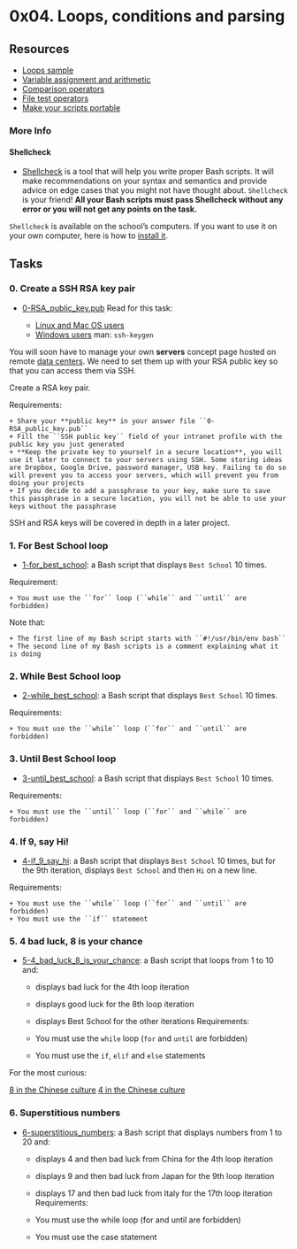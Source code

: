 # 0x04. Loops, conditions and parsing
## Resources

+ [Loops sample](https://tldp.org/LDP/Bash-Beginners-Guide/html/sect_09_01.html)
+ [Variable assignment and arithmetic](https://tldp.org/LDP/abs/html/ops.html)
+ [Comparison operators](https://tldp.org/LDP/abs/html/comparison-ops.html)
+ [File test operators](https://tldp.org/LDP/abs/html/fto.html)
+ [Make your scripts portable](https://www.cyberciti.biz/tips/finding-bash-perl-python-portably-using-env.html)

### More Info
#### Shellcheck
+ [Shellcheck](https://github.com/koalaman/shellcheck) is a tool that will help you write proper Bash scripts. It will make recommendations on your syntax and semantics and provide advice on edge cases that you might not have thought about. ``Shellcheck`` is your friend! **All your Bash scripts must pass Shellcheck without any error or you will not get any points on the task.**

``Shellcheck`` is available on the school’s computers. If you want to use it on your own computer, here is how to [install it](https://github.com/koalaman/shellcheck#installing).

## Tasks
### 0. Create a SSH RSA key pair
+ [0-RSA_public_key.pub](https://github.com/Hiluhree/alx-system_engineering-devops/blob/master/0x04-loops_conditions_and_parsing/0-RSA_public_key.pub)
Read for this task:

	+ [Linux and Mac OS users](https://askubuntu.com/questions/61557/how-do-i-set-up-ssh-authentication-keys)
	+ [Windows users](https://docs.rackspace.com/docs/generating-rsa-keys-with-ssh-puttygen)
man: ``ssh-keygen``

You will soon have to manage your own **servers** concept page hosted on remote [data centers](https://www.youtube.com/watch?v=iuqXFC_qIvA&t=46s). We need to set them up with your RSA public key so that you can access them via SSH.

Create a RSA key pair.

Requirements:

	+ Share your **public key** in your answer file ``0-RSA_public_key.pub``
	+ Fill the ``SSH public key`` field of your intranet profile with the public key you just generated
	+ **Keep the private key to yourself in a secure location**, you will use it later to connect to your servers using SSH. Some storing ideas are Dropbox, Google Drive, password manager, USB key. Failing to do so will prevent you to access your servers, which will prevent you from doing your projects
	+ If you decide to add a passphrase to your key, make sure to save this passphrase in a secure location, you will not be able to use your keys without the passphrase
SSH and RSA keys will be covered in depth in a later project.

### 1. For Best School loop
+ [1-for_best_school](https://github.com/Hiluhree/alx-system_engineering-devops/blob/master/0x04-loops_conditions_and_parsing/1-for_best_school): a Bash script that displays ``Best School`` 10 times.

Requirement:

	+ You must use the ``for`` loop (``while`` and ``until`` are forbidden)
Note that:

	+ The first line of my Bash script starts with ``#!/usr/bin/env bash``
	+ The second line of my Bash scripts is a comment explaining what it is doing

### 2. While Best School loop
+ [2-while_best_school](https://github.com/Hiluhree/alx-system_engineering-devops/blob/master/0x04-loops_conditions_and_parsing/2-while_best_school): a Bash script that displays ``Best School`` 10 times.

Requirements:

	+ You must use the ``while`` loop (``for`` and ``until`` are forbidden)

### 3. Until Best School loop
+ [3-until_best_school](https://github.com/Hiluhree/alx-system_engineering-devops/blob/master/0x04-loops_conditions_and_parsing/3-until_best_school): a Bash script that displays ``Best School`` 10 times.

Requirements:

	+ You must use the ``until`` loop (``for`` and ``while`` are forbidden)

### 4. If 9, say Hi!
+ [4-if_9_say_hi](https://github.com/Hiluhree/alx-system_engineering-devops/blob/master/0x04-loops_conditions_and_parsing/4-if_9_say_hi): a Bash script that displays ``Best School`` 10 times, but for the 9th iteration, displays ``Best School`` and then ``Hi`` on a new line.

Requirements:

	+ You must use the ``while`` loop (``for`` and ``until`` are forbidden)
	+ You must use the ``if`` statement

### 5. 4 bad luck, 8 is your chance
+ [5-4_bad_luck_8_is_your_chance](https://github.com/Hiluhree/alx-system_engineering-devops/blob/master/0x04-loops_conditions_and_parsing/5-4_bad_luck_8_is_your_chance): a Bash script that loops from 1 to 10 and:

	+ displays bad luck for the 4th loop iteration
	+ displays good luck for the 8th loop iteration
	+ displays Best School for the other iterations
Requirements:

	+ You must use the ``while`` loop (``for`` and ``until`` are forbidden)
	+ You must use the ``if``, ``elif`` and ``else`` statements

For the most curious:

[8 in the Chinese culture](https://freakonomics.com/)
[4 in the Chinese culture](https://en.wikipedia.org/wiki/Chinese_numerology#Four)

### 6. Superstitious numbers
+ [6-superstitious_numbers](https://github.com/Hiluhree/alx-system_engineering-devops/blob/master/0x04-loops_conditions_and_parsing/6-superstitious_numbers): a Bash script that displays numbers from 1 to 20 and:

	+ displays 4 and then bad luck from China for the 4th loop iteration
	+ displays 9 and then bad luck from Japan for the 9th loop iteration
	+ displays 17 and then bad luck from Italy for the 17th loop iteration
Requirements:

	+ You must use the while loop (for and until are forbidden)
	+ You must use the case statement
